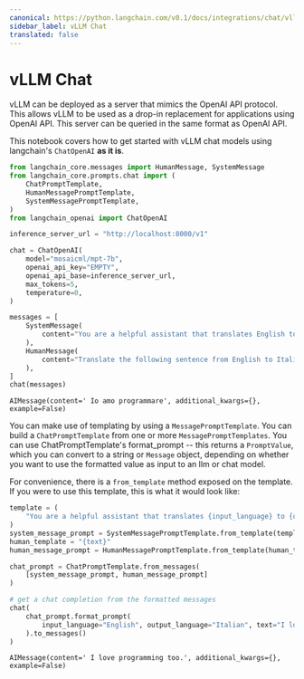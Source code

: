 ```yaml
---
canonical: https://python.langchain.com/v0.1/docs/integrations/chat/vllm
sidebar_label: vLLM Chat
translated: false
---
```


# vLLM Chat

vLLM can be deployed as a server that mimics the OpenAI API protocol. This allows vLLM to be used as a drop-in replacement for applications using OpenAI API. This server can be queried in the same format as OpenAI API.

This notebook covers how to get started with vLLM chat models using langchain's `ChatOpenAI` **as it is**.

```python
from langchain_core.messages import HumanMessage, SystemMessage
from langchain_core.prompts.chat import (
    ChatPromptTemplate,
    HumanMessagePromptTemplate,
    SystemMessagePromptTemplate,
)
from langchain_openai import ChatOpenAI
```

```python
inference_server_url = "http://localhost:8000/v1"

chat = ChatOpenAI(
    model="mosaicml/mpt-7b",
    openai_api_key="EMPTY",
    openai_api_base=inference_server_url,
    max_tokens=5,
    temperature=0,
)
```

```python
messages = [
    SystemMessage(
        content="You are a helpful assistant that translates English to Italian."
    ),
    HumanMessage(
        content="Translate the following sentence from English to Italian: I love programming."
    ),
]
chat(messages)
```

```output
AIMessage(content=' Io amo programmare', additional_kwargs={}, example=False)
```

You can make use of templating by using a `MessagePromptTemplate`. You can build a `ChatPromptTemplate` from one or more `MessagePromptTemplates`. You can use ChatPromptTemplate's format_prompt -- this returns a `PromptValue`, which you can convert to a string or `Message` object, depending on whether you want to use the formatted value as input to an llm or chat model.

For convenience, there is a `from_template` method exposed on the template. If you were to use this template, this is what it would look like:

```python
template = (
    "You are a helpful assistant that translates {input_language} to {output_language}."
)
system_message_prompt = SystemMessagePromptTemplate.from_template(template)
human_template = "{text}"
human_message_prompt = HumanMessagePromptTemplate.from_template(human_template)
```

```python
chat_prompt = ChatPromptTemplate.from_messages(
    [system_message_prompt, human_message_prompt]
)

# get a chat completion from the formatted messages
chat(
    chat_prompt.format_prompt(
        input_language="English", output_language="Italian", text="I love programming."
    ).to_messages()
)
```

```output
AIMessage(content=' I love programming too.', additional_kwargs={}, example=False)
```
